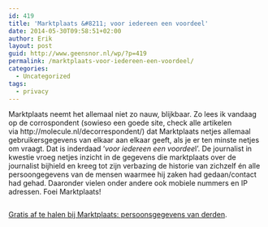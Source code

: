```yaml
---
id: 419
title: 'Marktplaats &#8211; voor iedereen een voordeel'
date: 2014-05-30T09:58:51+02:00
author: Erik
layout: post
guid: http://www.geensnor.nl/wp/?p=419
permalink: /marktplaats-voor-iedereen-een-voordeel/
categories:
  - Uncategorized
tags:
  - privacy
---
```

<p style="text-align: left;">
  Marktplaats neemt het allemaal niet zo nauw, blijkbaar. Zo lees ik vandaag op de corrospondent (sowieso een goede site, check alle artikelen via http://molecule.nl/decorrespondent/) dat Marktplaats netjes allemaal gebruikersgegevens van elkaar aan elkaar geeft, als je er ten minste netjes om vraagt. Dat is inderdaad &#8216;<em>voor iedereen een voordee</em>l&#8217;. De journalist in kwestie vroeg netjes inzicht in de gegevens die marktplaats over de journalist bijhield en kreeg tot zijn verbazing de historie van zichzelf én alle persoongegevens van de mensen waarmee hij zaken had gedaan/contact had gehad. Daaronder vielen onder andere ook mobiele nummers en IP adressen. Foei Marktplaats!
</p>

<p style="text-align: center;">
  <a href="https://decorrespondent.nl/1251/gratis-af-te-halen-bij-marktplaats-persoonsgegevens-van-derden/95278797108-d4ce6fe5"><img src="https://dynamic.decorrespondent.nl/ff-1401359585/media/141/53870cdebae127557362736.jpg" alt="" /></a>
</p>

[Gratis af te halen bij Marktplaats: persoonsgegevens van derden](https://decorrespondent.nl/1251/gratis-af-te-halen-bij-marktplaats-persoonsgegevens-van-derden/95278797108-d4ce6fe5).